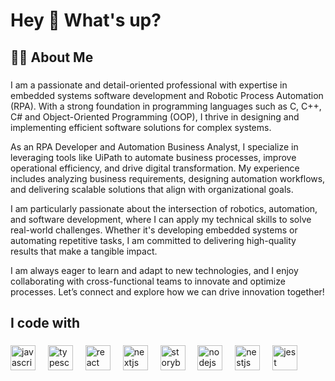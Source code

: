 <h1 align="left">Hey 👋 What's up?</h1>

###

<h2 align="left">👩‍💻  About Me</h2>

###

<p align="left">I am a passionate and detail-oriented professional with expertise in embedded systems software development and Robotic Process Automation (RPA). With a strong foundation in programming languages such as C, C++, C# and Object-Oriented Programming (OOP), I thrive in designing and implementing efficient software solutions for complex systems.

As an RPA Developer and Automation Business Analyst, I specialize in leveraging tools like UiPath to automate business processes, improve operational efficiency, and drive digital transformation. My experience includes analyzing business requirements, designing automation workflows, and delivering scalable solutions that align with organizational goals.

I am particularly passionate about the intersection of robotics, automation, and software development, where I can apply my technical skills to solve real-world challenges. Whether it's developing embedded systems or automating repetitive tasks, I am committed to delivering high-quality results that make a tangible impact.

I am always eager to learn and adapt to new technologies, and I enjoy collaborating with cross-functional teams to innovate and optimize processes. Let’s connect and explore how we can drive innovation together!</p>

###

<h2 align="left">I code with</h2>

###

<div align="left">
  <img src="https://cdn.jsdelivr.net/gh/devicons/devicon/icons/javascript/javascript-original.svg" height="40" alt="javascript logo"  />
  <img width="12" />
  <img src="https://cdn.jsdelivr.net/gh/devicons/devicon/icons/typescript/typescript-original.svg" height="40" alt="typescript logo"  />
  <img width="12" />
  <img src="https://cdn.jsdelivr.net/gh/devicons/devicon/icons/react/react-original.svg" height="40" alt="react logo"  />
  <img width="12" />
  <img src="https://cdn.jsdelivr.net/gh/devicons/devicon/icons/nextjs/nextjs-original.svg" height="40" alt="nextjs logo"  />
  <img width="12" />
  <img src="https://cdn.jsdelivr.net/gh/devicons/devicon/icons/storybook/storybook-original.svg" height="40" alt="storybook logo"  />
  <img width="12" />
  <img src="https://cdn.jsdelivr.net/gh/devicons/devicon/icons/nodejs/nodejs-original.svg" height="40" alt="nodejs logo"  />
  <img width="12" />
  <img src="https://cdn.jsdelivr.net/gh/devicons/devicon/icons/nestjs/nestjs-original.svg" height="40" alt="nestjs logo"  />
  <img width="12" />
  <img src="https://cdn.jsdelivr.net/gh/devicons/devicon/icons/jest/jest-plain.svg" height="40" alt="jest logo"  />
</div>

###
